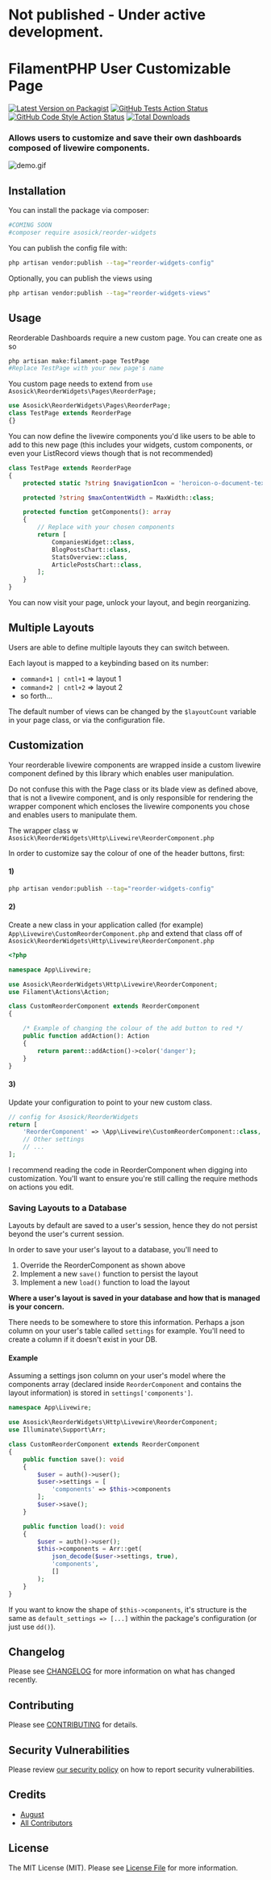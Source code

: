 # Not published - Under active development.

# FilamentPHP User Customizable Page

[![Latest Version on Packagist](https://img.shields.io/packagist/v/asosick/reorder-widgets.svg?style=flat-square)](https://packagist.org/packages/asosick/reorder-widgets)
[![GitHub Tests Action Status](https://img.shields.io/github/actions/workflow/status/asosick/reorder-widgets/run-tests.yml?branch=main&label=tests&style=flat-square)](https://github.com/asosick/reorder-widgets/actions?query=workflow%3Arun-tests+branch%3Amain)
[![GitHub Code Style Action Status](https://img.shields.io/github/actions/workflow/status/asosick/reorder-widgets/fix-php-code-styling.yml?branch=main&label=code%20style&style=flat-square)](https://github.com/asosick/reorder-widgets/actions?query=workflow%3A"Fix+PHP+code+styling"+branch%3Amain)
[![Total Downloads](https://img.shields.io/packagist/dt/asosick/reorder-widgets.svg?style=flat-square)](https://packagist.org/packages/asosick/reorder-widgets)


### Allows users to customize and save their own dashboards composed of livewire components.
![demo.gif](demo.gif)
## Installation

You can install the package via composer:

```bash
#COMING SOON
#composer require asosick/reorder-widgets
```

You can publish the config file with:

```bash
php artisan vendor:publish --tag="reorder-widgets-config"
```

Optionally, you can publish the views using

```bash
php artisan vendor:publish --tag="reorder-widgets-views"
```

## Usage
Reorderable Dashboards require a new custom page. You can create one as so

```bash
php artisan make:filament-page TestPage
#Replace TestPage with your new page's name
```

You custom page needs to extend from `use Asosick\ReorderWidgets\Pages\ReorderPage;`
```php
use Asosick\ReorderWidgets\Pages\ReorderPage;
class TestPage extends ReorderPage
{}
```

You can now define the livewire components you'd like users to be able to add to this new page (this includes your widgets, custom components, or even your ListRecord views though that is not recommended)
```php
class TestPage extends ReorderPage
{
    protected static ?string $navigationIcon = 'heroicon-o-document-text';

    protected ?string $maxContentWidth = MaxWidth::class;

    protected function getComponents(): array
    {
        // Replace with your chosen components
        return [
            CompaniesWidget::class,
            BlogPostsChart::class,
            StatsOverview::class,
            ArticlePostsChart::class,
        ];
    }
}
```
You can now visit your page, unlock your layout, and begin reorganizing.

## Multiple Layouts
Users are able to define multiple layouts they can switch between.

Each layout is mapped to a keybinding based on its number:
* `command+1 | cntl+1` => layout 1
* `command+2 | cntl+2` => layout 2 
* so forth...

The default number of views can be changed by the `$layoutCount` variable in your page class, or via the configuration file. 

## Customization
Your reorderable livewire components are wrapped inside a custom livewire component defined by this library which enables user manipulation.

Do not confuse this with the Page class or its blade view as defined above, that is not a livewire component, and is only responsible for rendering the
wrapper component which encloses the livewire components you chose and enables users to manipulate them.

The wrapper class w `Asosick\ReorderWidgets\Http\Livewire\ReorderComponent.php`

In order to customize say the colour of one of the header buttons, first:

#### 1)
```bash
php artisan vendor:publish --tag="reorder-widgets-config"
```
#### 2)
Create a new class in your application called (for example) `App\Livewire\CustomReorderComponent.php` and extend that class off of `Asosick\ReorderWidgets\Http\Livewire\ReorderComponent.php`

```php
<?php

namespace App\Livewire;

use Asosick\ReorderWidgets\Http\Livewire\ReorderComponent;
use Filament\Actions\Action;

class CustomReorderComponent extends ReorderComponent
{

    /* Example of changing the colour of the add button to red */
    public function addAction(): Action
    {
        return parent::addAction()->color('danger');
    }
}
```
#### 3)
Update your configuration to point to your new custom class.
```php
// config for Asosick/ReorderWidgets
return [
    'ReorderComponent' => \App\Livewire\CustomReorderComponent::class,
    // Other settings 
    // ...
];
```

I recommend reading the code in ReorderComponent when digging into customization. You'll want to ensure you're still calling the require methods on actions you edit.



### Saving Layouts to a Database
Layouts by default are saved to a user's session, hence they do not persist beyond the user's current session.

In order to save your user's layout to a database, you'll need to
1. Override the ReorderComponent as shown above
2. Implement a new `save()` function to persist the layout
3. Implement a new `load()` function to load the layout

**Where a user's layout is saved in your database and how that is managed is your concern.**

There needs to be somewhere to store this information. Perhaps a json column on your user's table called `settings` for example. You'll need to create a column if it doesn't exist in your DB.

#### Example
Assuming a settings json column on your user's model where the components array (declared inside `ReorderComponent` and contains the layout information)
is stored in `settings['components']`.

```php
namespace App\Livewire;

use Asosick\ReorderWidgets\Http\Livewire\ReorderComponent;
use Illuminate\Support\Arr;

class CustomReorderComponent extends ReorderComponent
{
    public function save(): void
    {
        $user = auth()->user();
        $user->settings = [
            'components' => $this->components
        ];
        $user->save();
    }

    public function load(): void
    {
        $user = auth()->user();
        $this->components = Arr::get(
            json_decode($user->settings, true),
            'components',
            []
        );
    }
}
```
If you want to know the shape of `$this->components`, it's structure is the same as `default_settings => [...]` within the package's configuration (or just use `dd()`).


[//]: # (This is the contents of the published config file:)

[//]: # ()
[//]: # (```php)

[//]: # (return [)

[//]: # (];)

[//]: # (```)
[//]: # ()
[//]: # (## Usage)

[//]: # ()
[//]: # (```php)

[//]: # ($reorderWidgets = new Asosick\ReorderWidgets&#40;&#41;;)

[//]: # (echo $reorderWidgets->echoPhrase&#40;'Hello, Asosick!'&#41;;)

[//]: # (```)

[//]: # ()
[//]: # (## Testing)

[//]: # ()
[//]: # (```bash)

[//]: # (composer test)

[//]: # (```)

## Changelog

Please see [CHANGELOG](CHANGELOG.md) for more information on what has changed recently.

## Contributing

Please see [CONTRIBUTING](.github/CONTRIBUTING.md) for details.

## Security Vulnerabilities

Please review [our security policy](../../security/policy) on how to report security vulnerabilities.

## Credits

- [August](https://github.com/asosick)
- [All Contributors](../../contributors)

## License

The MIT License (MIT). Please see [License File](LICENSE.md) for more information.
